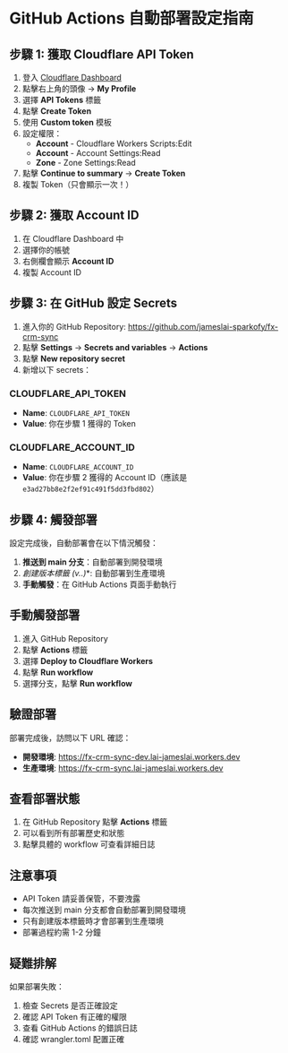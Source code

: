 # GitHub Actions 自動部署設定指南

## 步驟 1: 獲取 Cloudflare API Token

1. 登入 [Cloudflare Dashboard](https://dash.cloudflare.com)
2. 點擊右上角的頭像 → **My Profile**
3. 選擇 **API Tokens** 標籤
4. 點擊 **Create Token**
5. 使用 **Custom token** 模板
6. 設定權限：
   - **Account** - Cloudflare Workers Scripts:Edit
   - **Account** - Account Settings:Read
   - **Zone** - Zone Settings:Read
7. 點擊 **Continue to summary** → **Create Token**
8. 複製 Token（只會顯示一次！）

## 步驟 2: 獲取 Account ID

1. 在 Cloudflare Dashboard 中
2. 選擇你的帳號
3. 右側欄會顯示 **Account ID**
4. 複製 Account ID

## 步驟 3: 在 GitHub 設定 Secrets

1. 進入你的 GitHub Repository: https://github.com/jameslai-sparkofy/fx-crm-sync
2. 點擊 **Settings** → **Secrets and variables** → **Actions**
3. 點擊 **New repository secret**
4. 新增以下 secrets：

### CLOUDFLARE_API_TOKEN
- **Name**: `CLOUDFLARE_API_TOKEN`
- **Value**: 你在步驟 1 獲得的 Token

### CLOUDFLARE_ACCOUNT_ID
- **Name**: `CLOUDFLARE_ACCOUNT_ID`
- **Value**: 你在步驟 2 獲得的 Account ID（應該是 `e3ad27bb8e2f2ef91c491f5dd3fbd802`）

## 步驟 4: 觸發部署

設定完成後，自動部署會在以下情況觸發：

1. **推送到 main 分支**：自動部署到開發環境
2. **創建版本標籤 (v*.*.*)**: 自動部署到生產環境
3. **手動觸發**：在 GitHub Actions 頁面手動執行

## 手動觸發部署

1. 進入 GitHub Repository
2. 點擊 **Actions** 標籤
3. 選擇 **Deploy to Cloudflare Workers**
4. 點擊 **Run workflow**
5. 選擇分支，點擊 **Run workflow**

## 驗證部署

部署完成後，訪問以下 URL 確認：

- **開發環境**: https://fx-crm-sync-dev.lai-jameslai.workers.dev
- **生產環境**: https://fx-crm-sync.lai-jameslai.workers.dev

## 查看部署狀態

1. 在 GitHub Repository 點擊 **Actions** 標籤
2. 可以看到所有部署歷史和狀態
3. 點擊具體的 workflow 可查看詳細日誌

## 注意事項

- API Token 請妥善保管，不要洩露
- 每次推送到 main 分支都會自動部署到開發環境
- 只有創建版本標籤時才會部署到生產環境
- 部署過程約需 1-2 分鐘

## 疑難排解

如果部署失敗：

1. 檢查 Secrets 是否正確設定
2. 確認 API Token 有正確的權限
3. 查看 GitHub Actions 的錯誤日誌
4. 確認 wrangler.toml 配置正確